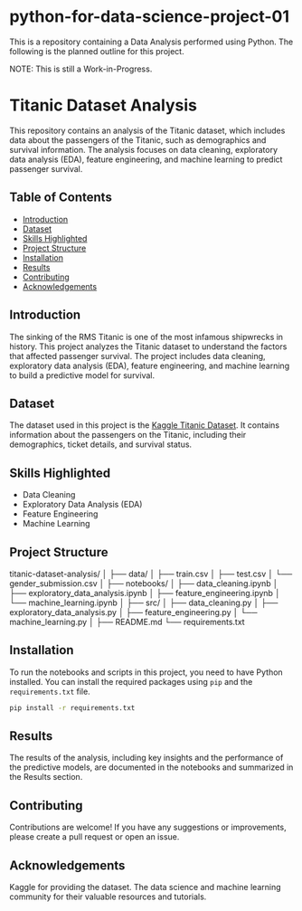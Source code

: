 # python-for-data-science-project-01
This is a repository containing a Data Analysis performed using Python.
The following is the planned outline for this project.

NOTE: This is still a Work-in-Progress.

# Titanic Dataset Analysis

This repository contains an analysis of the Titanic dataset, which includes data about the passengers of the Titanic, such as demographics and survival information. The analysis focuses on data cleaning, exploratory data analysis (EDA), feature engineering, and machine learning to predict passenger survival.

## Table of Contents

- [Introduction](#introduction)
- [Dataset](#dataset)
- [Skills Highlighted](#skills-highlighted)
- [Project Structure](#project-structure)
- [Installation](#installation)
- [Results](#results)
- [Contributing](#contributing)
- [Acknowledgements](#acknowledgements)

## Introduction

The sinking of the RMS Titanic is one of the most infamous shipwrecks in history. This project analyzes the Titanic dataset to understand the factors that affected passenger survival. The project includes data cleaning, exploratory data analysis (EDA), feature engineering, and machine learning to build a predictive model for survival.

## Dataset

The dataset used in this project is the [Kaggle Titanic Dataset](https://www.kaggle.com/datasets/yasserh/titanic-dataset). It contains information about the passengers on the Titanic, including their demographics, ticket details, and survival status.

## Skills Highlighted

- Data Cleaning
- Exploratory Data Analysis (EDA)
- Feature Engineering
- Machine Learning

## Project Structure

titanic-dataset-analysis/
│
├── data/
│ ├── train.csv
│ ├── test.csv
│ └── gender_submission.csv
│
├── notebooks/
│ ├── data_cleaning.ipynb
│ ├── exploratory_data_analysis.ipynb
│ ├── feature_engineering.ipynb
│ └── machine_learning.ipynb
│
├── src/
│ ├── data_cleaning.py
│ ├── exploratory_data_analysis.py
│ ├── feature_engineering.py
│ └── machine_learning.py
│
├── README.md
└── requirements.txt

## Installation

To run the notebooks and scripts in this project, you need to have Python installed. You can install the required packages using `pip` and the `requirements.txt` file.

```bash
pip install -r requirements.txt
```
## Results
The results of the analysis, including key insights and the performance of the predictive models, are documented in the notebooks and summarized in the Results section.

## Contributing
Contributions are welcome! If you have any suggestions or improvements, please create a pull request or open an issue.

## Acknowledgements
Kaggle for providing the dataset.
The data science and machine learning community for their valuable resources and tutorials.
